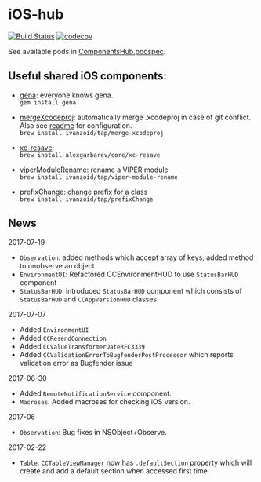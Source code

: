# iOS-hub

[![Build Status](https://travis-ci.org/Loud-Clear/ios-hub.svg?branch=master)](https://travis-ci.org/Loud-Clear/ios-hub)
[![codecov](https://codecov.io/gh/Loud-Clear/ios-hub/branch/master/graph/badge.svg)](https://codecov.io/gh/Loud-Clear/ios-hub)


See available pods in [ComponentsHub.podspec](https://github.com/Loud-Clear/ios-hub/blob/master/ComponentsHub.podspec).

## Useful shared iOS components:

- [gena](https://github.com/alexgarbarev/gena): everyone knows gena.  
`gem install gena`

- [mergeXcodeproj](https://github.com/ivanzoid/mergeXcodeproj): automatically merge .xcodeproj in case of git conflict. Also see [readme](https://github.com/ivanzoid/mergeXcodeproj) for configuration.  
`brew install ivanzoid/tap/merge-xcodeproj`

- [xc-resave](https://github.com/alexgarbarev/xc-resave):  
`brew install alexgarbarev/core/xc-resave`

- [viperModuleRename](https://github.com/ivanzoid/viperModuleRename): rename a VIPER module  
`brew install ivanzoid/tap/viper-module-rename`

- [prefixChange](https://github.com/ivanzoid/prefixChange): change prefix for a class  
`brew install ivanzoid/tap/prefixChange`


## News

2017-07-19

- `Observation`: added methods which accept array of keys; added method to unobserve an object
- `EnvironmentUI`: Refactored CCEnvironmentHUD to use `StatusBarHUD` component
- `StatusBarHUD`: introduced `StatusBarHUD` component which consists of `StatusBarHUD` and `CCAppVersionHUD` classes

2017-07-07

- Added `EnvironmentUI`
- Added `CCResendConnection`
- Added `CCValueTransformerDateRFC3339`
- Added `CCValidationErrorToBugfenderPostProcessor` which reports validation error as Bugfender issue

2017-06-30

- Added `RemoteNotificationService` component.
- `Macroses`: Added macroses for checking iOS version.

2017-06

- `Observation`: Bug fixes in NSObject+Observe.


2017-02-22

- `Table`: `CCTableViewManager` now has `.defaultSection` property which will create and add a default section when accessed first time.

